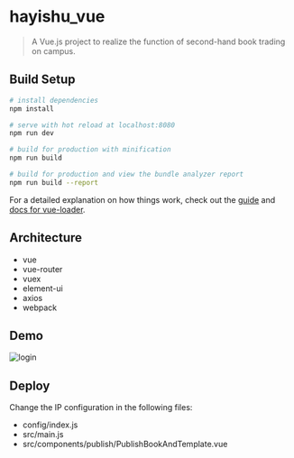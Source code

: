 # hayishu_vue

> A Vue.js project to realize the function of second-hand book trading on campus.

## Build Setup

``` bash
# install dependencies
npm install

# serve with hot reload at localhost:8080
npm run dev

# build for production with minification
npm run build

# build for production and view the bundle analyzer report
npm run build --report
```

For a detailed explanation on how things work, check out the [guide](http://vuejs-templates.github.io/webpack/) and [docs for vue-loader](http://vuejs.github.io/vue-loader).

## Architecture

* vue
* vue-router
* vuex
* element-ui
* axios
* webpack

## Demo

![login](https://user-images.githubusercontent.com/51067659/163821055-4ca82098-95bb-493d-b25a-c3eacde1e431.png)


## Deploy

Change the IP configuration in the following files:
* config/index.js
* src/main.js
* src/components/publish/PublishBookAndTemplate.vue
